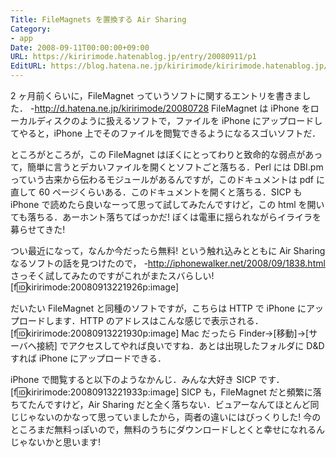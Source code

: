 ```yaml
---
Title: FileMagnets を置換する Air Sharing
Category:
- app
Date: 2008-09-11T00:00:00+09:00
URL: https://kiririmode.hatenablog.jp/entry/20080911/p1
EditURL: https://blog.hatena.ne.jp/kiririmode/kiririmode.hatenablog.jp/atom/entry/8454420450078214214
---
```


2 ヶ月前くらいに，FileMagnet っていうソフトに関するエントリを書きました．
-http://d.hatena.ne.jp/kiririmode/20080728
FileMagnet は iPhone をローカルディスクのように扱えるソフトで，ファイルを iPhone にアップロードしてやると，iPhone 上でそのファイルを閲覧できるようになるスゴいソフトだ．

ところがところが，この FileMagnet はぼくにとってわりと致命的な弱点があって，簡単に言うとデカいファイルを開くとソフトごと落ちる．Perl には DBI.pm っていう古来から伝わるモジュールがあるんですが，このドキュメントは pdf に直して 60 ページくらいある．このドキュメントを開くと落ちる．SICP も iPhone で読めたら良いなーって思って試してみたんですけど，この html を開いても落ちる．あーホント落ちてばっかだ! ぼくは電車に揺られながらイライラを募らせてきた!

つい最近になって，なんか今だったら無料! という触れ込みとともに Air Sharing なるソフトの話を見つけたので，
-http://iphonewalker.net/2008/09/1838.html
さっそく試してみたのですがこれがまたスバらしい!
[f:id:kiririmode:20080913221926p:image]

だいたい FileMagnet と同種のソフトですが，こちらは HTTP で iPhone にアップロードします．HTTP のアドレスはこんな感じで表示される．
[f:id:kiririmode:20080913221930p:image]
Mac だったら Finder->[移動]->[サーバへ接続] でアクセスしてやれば良いですね．あとは出現したフォルダに D&D すれば iPhone にアップロードできる．

iPhone で閲覧すると以下のようなかんじ．みんな大好き SICP です．
[f:id:kiririmode:20080913221933p:image]
SICP も，FileMagnet だと頻繁に落ちてたんですけど，Air Sharing だと全く落ちない．ビュアーなんてほとんど同じじゃないのかなって思っていましたから，両者の違いにはびっくりした! 今のところまだ無料っぽいので，無料のうちにダウンロードしとくと幸せになれるんじゃないかと思います!

